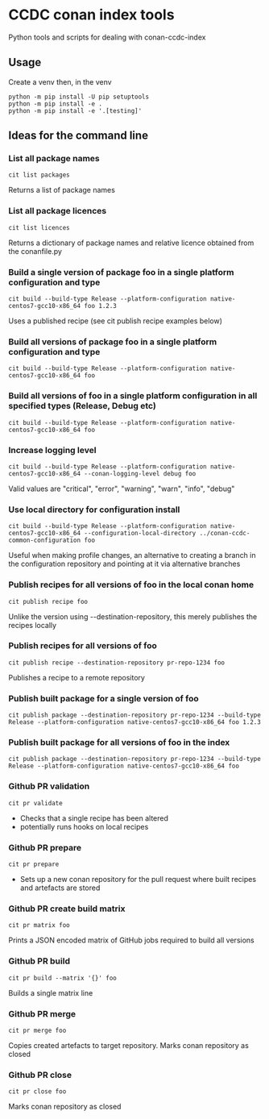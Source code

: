 # CCDC conan index tools

Python tools and scripts for dealing with conan-ccdc-index

## Usage

Create a venv then, in the venv

```
python -m pip install -U pip setuptools
python -m pip install -e .
python -m pip install -e '.[testing]'
```

## Ideas for the command line

### List all package names

`cit list packages`

Returns a list of package names

### List all package licences

`cit list licences`

Returns a dictionary of package names and relative licence obtained from the conanfile.py


### Build a single version of package foo in a single platform configuration and type

`cit build --build-type Release --platform-configuration native-centos7-gcc10-x86_64 foo 1.2.3`

Uses a published recipe (see cit publish recipe examples below)

### Build all versions of package foo in a single platform configuration and type

`cit build --build-type Release --platform-configuration native-centos7-gcc10-x86_64 foo`


### Build all versions of foo in a single platform configuration in all specified types (Release, Debug etc)

`cit build --build-type Release --platform-configuration native-centos7-gcc10-x86_64 foo`

### Increase logging level

`cit build --build-type Release --platform-configuration native-centos7-gcc10-x86_64 --conan-logging-level debug foo`

Valid values are "critical", "error", "warning", "warn", "info", "debug"

### Use local directory for configuration install

`cit build --build-type Release --platform-configuration native-centos7-gcc10-x86_64 --configuration-local-directory ../conan-ccdc-common-configuration foo`

Useful when making profile changes, an alternative to creating a branch in the configuration repository and pointing at it via alternative branches

### Publish recipes for all versions of foo in the local conan home

`cit publish recipe foo`

Unlike the version using --destination-repository, this merely publishes the recipes locally

### Publish recipes for all versions of foo

`cit publish recipe --destination-repository pr-repo-1234 foo`

Publishes a recipe to a remote repository

### Publish built package for a single version of foo

`cit publish package --destination-repository pr-repo-1234 --build-type Release --platform-configuration native-centos7-gcc10-x86_64 foo 1.2.3`

### Publish built package for all versions of foo in the index

`cit publish package --destination-repository pr-repo-1234 --build-type Release --platform-configuration native-centos7-gcc10-x86_64 foo`

### Github PR validation

`cit pr validate`

- Checks that a single recipe has been altered
- potentially runs hooks on local recipes

### Github PR prepare

`cit pr prepare`

- Sets up a new conan repository for the pull request where built recipes and artefacts are stored

### Github PR create build matrix

`cit pr matrix foo`

Prints a JSON encoded matrix of GitHub jobs required to build all versions

### Github PR build

`cit pr build --matrix '{}' foo`

Builds a single matrix line

### Github PR merge

`cit pr merge foo`

Copies created artefacts to target repository. Marks conan repository as closed

### Github PR close

`cit pr close foo`

Marks conan repository as closed


